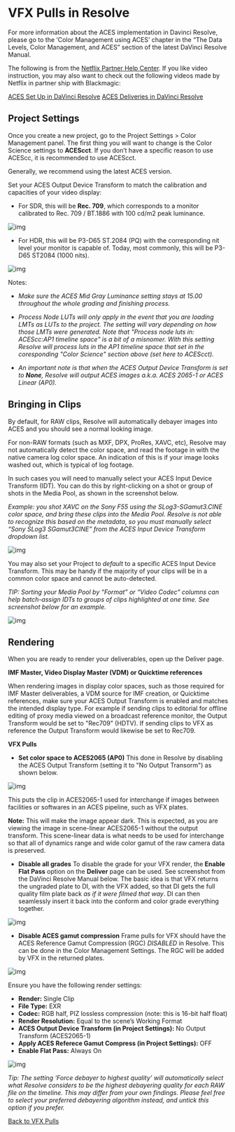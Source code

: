 # VFX Pulls in Resolve

For more information about the ACES implementation in Davinci Resolve, please go to the ‘Color Management using ACES’ chapter in the “The Data Levels, Color Management, and ACES” section of the latest DaVinci Resolve Manual.

The following is from the [Netflix Partner Help Center](https://partnerhelp.netflixstudios.com/hc/en-us/articles/360002088888-Color-Managed-Workflow-in-Resolve-ACES-). If you like video instruction, you may also want to check out the following videos made by Netflix in partner ship with Blackmagic:

[ACES Set Up in DaVinci Resolve](https://www.youtube.com/watch?v=u9Rvm5xiuhk&list=PLsJrJgQkAdTnNB5sbmkRLZaZkcd63W8Nb&index=4)
[ACES Deliveries in DaVinci Resolve](https://www.youtube.com/watch?v=2-H3jgXXTiQ&list=PLsJrJgQkAdTnNB5sbmkRLZaZkcd63W8Nb&index=5)

## Project Settings

Once you create a new project, go to the Project Settings > Color Management panel. The first thing you will want to change is the Color Science settings to **ACEScct**. If you don’t have a specific reason to use ACEScc, it is recommended to use ACEScct. 

Generally, we recommend using the latest ACES version.

Set your ACES Output Device Transform to match the calibration and capacities of your video display:

 - For SDR, this will be **Rec. 709**, which corresponds to a monitor calibrated to Rec. 709 / BT.1886 with 100 cd/m2 peak luminance.
    
![img](img/Netflix1.jpg)

 - For HDR, this will be P3-D65 ST.2084 (PQ) with the corresponding nit level your monitor is capable of. Today, most commonly, this will be P3-D65 ST2084 (1000 nits). 

![img](img/Netflix2.jpg)

Notes: 

 - *Make sure the ACES Mid Gray Luminance setting stays at 15.00 throughout the whole grading and finishing process.*

 - *Process Node LUTs will only apply in the event that you are loading LMTs as LUTs to the project. The setting will vary depending on how those LMTs were generated. Note that "Process node luts in: ACEScc:AP1 timeline space" is a bit of a misnomer. With this setting Resolve will process luts in the AP1 timeline space that set in the coresponding "Color Science" section above (set here to ACEScct).*

 - *An important note is that when the ACES Output Device Transform is set to **None**, Resolve will output ACES images a.k.a. ACES 2065-1 or ACES Linear (AP0).*

## Bringing in Clips

By default, for RAW clips, Resolve will automatically debayer images into ACES and you should see a normal looking image. 

For non-RAW formats (such as MXF, DPX, ProRes, XAVC, etc), Resolve may not automatically detect the color space, and read the footage in with the native camera log color space. An indication of this is if your image looks washed out, which is typical of log footage. 

In such cases you will need to manually select your ACES Input Device Transform (IDT). You can do this by right-clicking on a shot or group of shots in the Media Pool, as shown in the screenshot below. 

*Example: you shot XAVC on the Sony F55 using the SLog3-SGamut3.CINE color space, and bring these clips into the Media Pool. Resolve is not able to recognize this based on the metadata, so you must manually select “Sony SLog3 SGamut3CINE” from the ACES Input Device Transform dropdown list.*

![img](img/Netflix3.jpg)

You may also set your Project to *default* to a specific ACES Input Device Transform. This may be handy if the majority of your clips will be in a common color space and cannot be auto-detected. 

*TIP: Sorting your Media Pool by “Format” or “Video Codec” columns can help batch-assign IDTs to groups of clips highlighted at one time. See screenshot below for an example.*

![img](img/Netflix4.jpg)

## Rendering

When you are ready to render your deliverables, open up the Deliver page.
 
**IMF Master, Video Display Master (VDM) or Quicktime references**

When rendering images in display color spaces, such as those required for IMF Master deliverables, a VDM source for IMF creation, or Quicktime references, make sure your ACES Output Transform is enabled and matches the intended display type. For example if sending clips to editorial for offline editing of proxy media viewed on a broadcast reference monitor, the Output Transform would be set to "Rec709" (HDTV). If sending clips to VFX as reference the Output Transform would likewise be set to Rec709.
 
**VFX Pulls**

 - **Set color space to ACES2065 (AP0)** This done in Resolve by disabling the ACES Output Transform (setting it to "No Output Transorm") as shown below.
 
![img](img/Netflix5.jpg)

This puts the clip in ACES2065-1 used for interchange if images between facilities or softwares in an ACES pipeline, such as VFX plates.

**Note:** This will make the image appear dark. This is expected, as you are viewing the image in scene-linear ACES2065-1 without the output transform. This scene-linear data is what needs to be used for interchange so that all of dynamics range and wide color gamut of the raw camera data is preserved.

 - **Disable all grades** To disable the grade for your VFX render, the **Enable Flat Pass** option on the **Deliver** page can be used. See screenshot from the DaVinci Resolve Manual below. The basic idea is that VFX returns the ungraded plate to DI, with the VFX added, so that DI gets the full quality film plate back *as if it were filmed that way*. DI can then seamlessly insert it back into the conform and color grade everything together. 

![img](img/Netflix6.jpg)

 - **Disable ACES gamut compression** Frame pulls for VFX should have the ACES Reference Gamut Compression (RGC) *DISABLED* in Resolve. This can be done in the Color Management Settings. The RGC will be added by VFX in the returned plates.

![img](img/Netflix8.jpg)

Ensure you have the following render settings:

 - **Render:** 	Single Clip
 - **File Type:** 	EXR
 - **Codec:** 	RGB half, PIZ lossless compression (note: this is 16-bit half float)
 - **Render Resolution:** 	Equal to the scene’s Working Format
 - **ACES Output Device Transform (in Project Settings):** 	No Output Transform (ACES2065-1)
 - **Apply ACES Referece Gamut Compress (in Project Settings):** OFF
 - **Enable Flat Pass:** 	Always On

![img](img/Netflix7.jpg)

*Tip: The setting ‘Force debayer to highest quality’  will automatically select what Resolve considers to be the highest debayering quality for each RAW file on the timeline. This may differ from your own findings. Please feel free to select your preferred debayering algorithm instead, and untick this option if you prefer.*




[Back to VFX Pulls](VFXpulls.md)
